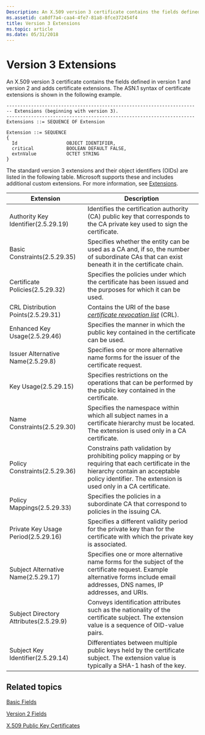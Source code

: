 ```yaml
---
Description: An X.509 version 3 certificate contains the fields defined in version 1 and version 2 and adds certificate extensions. The ASN.1 syntax of certificate extensions is shown in the following example.
ms.assetid: ca8df7a4-caa4-4fe7-81a8-8fce372454f4
title: Version 3 Extensions
ms.topic: article
ms.date: 05/31/2018
---
```


# Version 3 Extensions

An X.509 version 3 certificate contains the fields defined in version 1 and version 2 and adds certificate extensions. The ASN.1 syntax of certificate extensions is shown in the following example.

``` syntax
---------------------------------------------------------------------
-- Extensions (beginning with version 3).
---------------------------------------------------------------------
Extensions ::= SEQUENCE OF Extension

Extension ::= SEQUENCE 
{
  Id                  OBJECT IDENTIFIER,
  critical            BOOLEAN DEFAULT FALSE,
  extnValue           OCTET STRING
}
```

The standard version 3 extensions and their object identifiers (OIDs) are listed in the following table. 
Microsoft supports these and includes additional custom extensions. 
For more information, see [Extensions](extensions.md).

| Extension                                         | Description                                                                                                                                                                                              |
|---------------------------------------------------|----------------------------------------------------------------------------------------------------------------------------------------------------------------------------------------------------------|
| Authority Key Identifier(2.5.29.19)<br/>    | Identifies the certification authority (CA) public key that corresponds to the CA private key used to sign the certificate.                                                                              |
| Basic Constraints(2.5.29.35)<br/>           | Specifies whether the entity can be used as a CA and, if so, the number of subordinate CAs that can exist beneath it in the certificate chain.                                                           |
| Certificate Policies(2.5.29.32)<br/>        | Specifies the policies under which the certificate has been issued and the purposes for which it can be used.                                                                                            |
| CRL Distribution Points(2.5.29.31)<br/>     | Contains the URI of the base [*certificate revocation list*](https://docs.microsoft.com/windows/desktop/SecGloss/c-gly) (CRL).                                  |
| Enhanced Key Usage(2.5.29.46)<br/>          | Specifies the manner in which the public key contained in the certificate can be used.                                                                                                                   |
| Issuer Alternative Name(2.5.29.8)<br/>      | Specifies one or more alternative name forms for the issuer of the certificate request.                                                                                                                  |
| Key Usage(2.5.29.15)<br/>                   | Specifies restrictions on the operations that can be performed by the public key contained in the certificate.                                                                                           |
| Name Constraints(2.5.29.30)<br/>            | Specifies the namespace within which all subject names in a certificate hierarchy must be located. The extension is used only in a CA certificate.                                                       |
| Policy Constraints(2.5.29.36)<br/>          | Constrains path validation by prohibiting policy mapping or by requiring that each certificate in the hierarchy contain an acceptable policy identifier. The extension is used only in a CA certificate. |
| Policy Mappings(2.5.29.33)<br/>             | Specifies the policies in a subordinate CA that correspond to policies in the issuing CA.                                                                                                                |
| Private Key Usage Period(2.5.29.16)<br/>    | Specifies a different validity period for the private key than for the certificate with which the private key is associated.                                                                             |
| Subject Alternative Name(2.5.29.17)<br/>    | Specifies one or more alternative name forms for the subject of the certificate request. Example alternative forms include email addresses, DNS names, IP addresses, and URIs.                           |
| Subject Directory Attributes(2.5.29.9)<br/> | Conveys identification attributes such as the nationality of the certificate subject. The extension value is a sequence of OID-value pairs.                                                              |
| Subject Key Identifier(2.5.29.14)<br/>      | Differentiates between multiple public keys held by the certificate subject. The extension value is typically a SHA-1 hash of the key.                                                                   |



 

## Related topics

<dl> <dt>

[Basic Fields](about-basic-fields.md)
</dt> <dt>

[Version 2 Fields](about-version-2-fields.md)
</dt> <dt>

[X.509 Public Key Certificates](about-x-509-public-key-certificates.md)
</dt> </dl>

 

 




